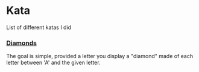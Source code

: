 # Kata
List of different katas I did

### [Diamonds](https://github.com/Naxyoh/Kata/tree/master/Diamonds)

The goal is simple, provided a letter you display a "diamond" made of each letter between 'A' and the given letter.
